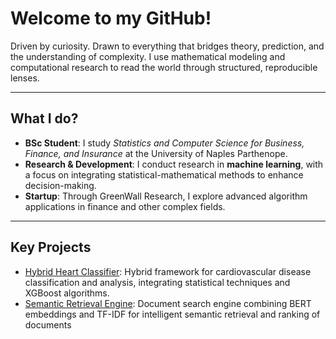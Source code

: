 # Welcome to my GitHub!

Driven by curiosity. Drawn to everything that bridges theory, prediction, and the understanding of complexity. I use mathematical modeling and computational research to read the world through structured, reproducible lenses.

---

## What I do?

- **BSc Student**: I study *Statistics and Computer Science for Business, Finance, and Insurance* at the University of Naples Parthenope.  
- **Research & Development**: I conduct research in **machine learning**, with a focus on integrating statistical-mathematical methods to enhance decision-making.   
- **Startup**: Through GreenWall Research, I explore advanced algorithm applications in finance and other complex fields.

---

## Key Projects

- [Hybrid Heart Classifier](https://github.com/aldojacopovirno/hybrid-heart-classifier): Hybrid framework for cardiovascular disease classification and analysis, integrating statistical techniques and XGBoost algorithms.
- [Semantic Retrieval Engine](https://github.com/aldojacopovirno/semantic-retrieval-engine): Document search engine combining BERT embeddings and TF-IDF for intelligent semantic retrieval and ranking of documents
